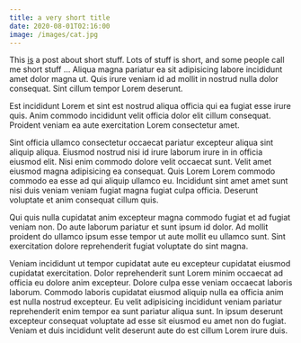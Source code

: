 ```yaml
---
title: a very short title
date: 2020-08-01T02:16:00
image: /images/cat.jpg
---
```

This [is](http://foo.com) a post about short stuff. Lots of stuff is short, and some people call me short stuff ... Aliqua magna pariatur ea sit adipisicing labore incididunt amet dolor magna ut. Quis irure veniam id ad mollit in nostrud nulla dolor consequat. Sint cillum tempor Lorem deserunt.

Est incididunt Lorem et sint est nostrud aliqua officia qui ea fugiat esse irure quis. Anim commodo incididunt velit officia dolor elit cillum consequat. Proident veniam ea aute exercitation Lorem consectetur amet.

Sint officia ullamco consectetur occaecat pariatur excepteur aliqua sint aliquip aliqua. Eiusmod nostrud nisi id irure laborum irure in in officia eiusmod elit. Nisi enim commodo dolore velit occaecat sunt. Velit amet eiusmod magna adipisicing ea consequat. Quis Lorem Lorem commodo commodo ea esse ad qui aliquip ullamco eu. Incididunt sint amet amet sunt nisi duis veniam veniam fugiat magna fugiat culpa officia. Deserunt voluptate et anim consequat cillum quis.

Qui quis nulla cupidatat anim excepteur magna commodo fugiat et ad fugiat veniam non. Do aute laborum pariatur et sunt ipsum id dolor. Ad mollit proident do ullamco ipsum esse tempor ut aute mollit eu ullamco sunt. Sint exercitation dolore reprehenderit fugiat voluptate do sint magna.

Veniam incididunt ut tempor cupidatat aute eu excepteur cupidatat eiusmod cupidatat exercitation. Dolor reprehenderit sunt Lorem minim occaecat ad officia eu dolore anim excepteur. Dolore culpa esse veniam occaecat laboris laborum. Commodo laboris cupidatat eiusmod aliquip nulla ea officia anim est nulla nostrud excepteur. Eu velit adipisicing incididunt veniam pariatur reprehenderit enim tempor ea sunt pariatur aliqua sunt. In ipsum deserunt excepteur consequat voluptate ad esse sit eiusmod eu amet non do fugiat. Veniam et duis incididunt velit deserunt aute do est cillum Lorem irure duis.
